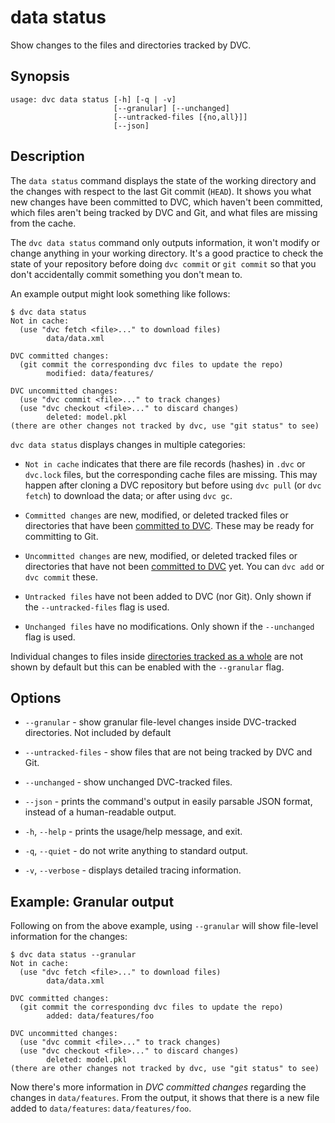 # data status

Show changes to the files and directories tracked by DVC.

## Synopsis

```usage
usage: dvc data status [-h] [-q | -v]
                       [--granular] [--unchanged]
                       [--untracked-files [{no,all}]]
                       [--json]
```

## Description

The `data status` command displays the state of the working directory and the
changes with respect to the last Git commit (`HEAD`). It shows you what new
changes have been committed to DVC, which haven't been committed, which files
aren't being tracked by DVC and Git, and what files are missing from the
<abbr>cache</abbr>.

The `dvc data status` command only outputs information, it won't modify or
change anything in your working directory. It's a good practice to check the
state of your repository before doing `dvc commit` or `git commit` so that you
don't accidentally commit something you don't mean to.

An example output might look something like follows:

```dvc
$ dvc data status
Not in cache:
  (use "dvc fetch <file>..." to download files)
        data/data.xml

DVC committed changes:
  (git commit the corresponding dvc files to update the repo)
        modified: data/features/

DVC uncommitted changes:
  (use "dvc commit <file>..." to track changes)
  (use "dvc checkout <file>..." to discard changes)
        deleted: model.pkl
(there are other changes not tracked by dvc, use "git status" to see)
```

`dvc data status` displays changes in multiple categories:

- `Not in cache` indicates that there are file records (hashes) in `.dvc` or
  `dvc.lock` files, but the corresponding <abbr>cache</abbr> files are missing.
  This may happen after cloning a DVC repository but before using `dvc pull` (or
  `dvc fetch`) to download the data; or after using `dvc gc`.

- `Committed changes` are new, modified, or deleted tracked files or directories
  that have been [committed to DVC]. These may be ready for committing to Git.

- `Uncommitted changes` are new, modified, or deleted tracked files or
  directories that have not been [committed to DVC] yet. You can `dvc add` or
  `dvc commit` these.

- `Untracked files` have not been added to DVC (nor Git). Only shown if the
  `--untracked-files` flag is used.

- `Unchanged files` have no modifications. Only shown if the `--unchanged` flag
  is used.

Individual changes to files inside [directories tracked as a whole] are not
shown by default but this can be enabled with the `--granular` flag.

[committed to dvc]: /doc/command-reference/commit
[directories tracked as a whole]:
  /doc/command-reference/add#adding-entire-directories

## Options

- `--granular` - show granular file-level changes inside DVC-tracked
  directories. Not included by default

- `--untracked-files` - show files that are not being tracked by DVC and Git.

- `--unchanged` - show unchanged DVC-tracked files.

- `--json` - prints the command's output in easily parsable JSON format, instead
  of a human-readable output.

- `-h`, `--help` - prints the usage/help message, and exit.

- `-q`, `--quiet` - do not write anything to standard output.

- `-v`, `--verbose` - displays detailed tracing information.

## Example: Granular output

Following on from the above example, using `--granular` will show file-level
information for the changes:

```dvc
$ dvc data status --granular
Not in cache:
  (use "dvc fetch <file>..." to download files)
        data/data.xml

DVC committed changes:
  (git commit the corresponding dvc files to update the repo)
        added: data/features/foo

DVC uncommitted changes:
  (use "dvc commit <file>..." to track changes)
  (use "dvc checkout <file>..." to discard changes)
        deleted: model.pkl
(there are other changes not tracked by dvc, use "git status" to see)
```

Now there's more information in _DVC committed changes_ regarding the changes in
`data/features`. From the output, it shows that there is a new file added to
`data/features`: `data/features/foo`.
